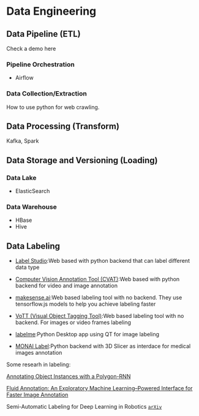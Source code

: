 # Data Engineering

## Data Pipeline (ETL)

Check a demo here

### Pipeline Orchestration

* Airflow

### Data Collection/Extraction

How to use python for web crawling.

## Data Processing (Transform)

Kafka, Spark

## Data Storage and Versioning (Loading)

### Data Lake

* ElasticSearch

### Data Warehouse

* HBase
* Hive


## Data Labeling

* [Label Studio](https://github.com/heartexlabs/label-studio):Web based with python backend that can label different data type

* [Computer Vision Annotation Tool (CVAT)](https://github.com/openvinotoolkit/cvat):Web based with python backend for video and image annotation

* [makesense.ai](https://github.com/SkalskiP/make-sense):Web based labeling tool with no backend. They use tensorflow.js models to help you achieve labeling faster

* [VoTT (Visual Object Tagging Tool)](https://github.com/microsoft/VoTT):Web based labeling tool with no backend. For images or video frames labeling

* [labelme](https://github.com/wkentaro/labelme):Python Desktop app using QT for image labeling

* [MONAI Label](https://github.com/Project-MONAI/MONAILabel/tree/main/monailabel):Python backend with 3D Slicer as interdace for medical images annotation

Some researh in labeling:

[Annotating Object Instances with a Polygon-RNN](http://www.cs.toronto.edu/polyrnn/poly_cvpr17/)

[Fluid Annotation: An Exploratory Machine Learning–Powered Interface for Faster Image Annotation](https://ai.googleblog.com/2018/10/fluid-annotation-exploratory-machine.html)

Semi-Automatic Labeling for Deep Learning in Robotics [`arXiv`](https://arxiv.org/abs/1908.01862)










